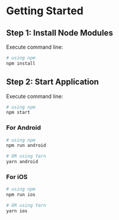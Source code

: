 
# Getting Started

## Step 1: Install Node Modules

Execute command line:

```bash
# using npm
npm install

```

## Step 2: Start Application

Execute command line:

```bash
# using npm
npm start

```
### For Android

```bash
# using npm
npm run android

# OR using Yarn
yarn android
```

### For iOS

```bash
# using npm
npm run ios

# OR using Yarn
yarn ios
```

